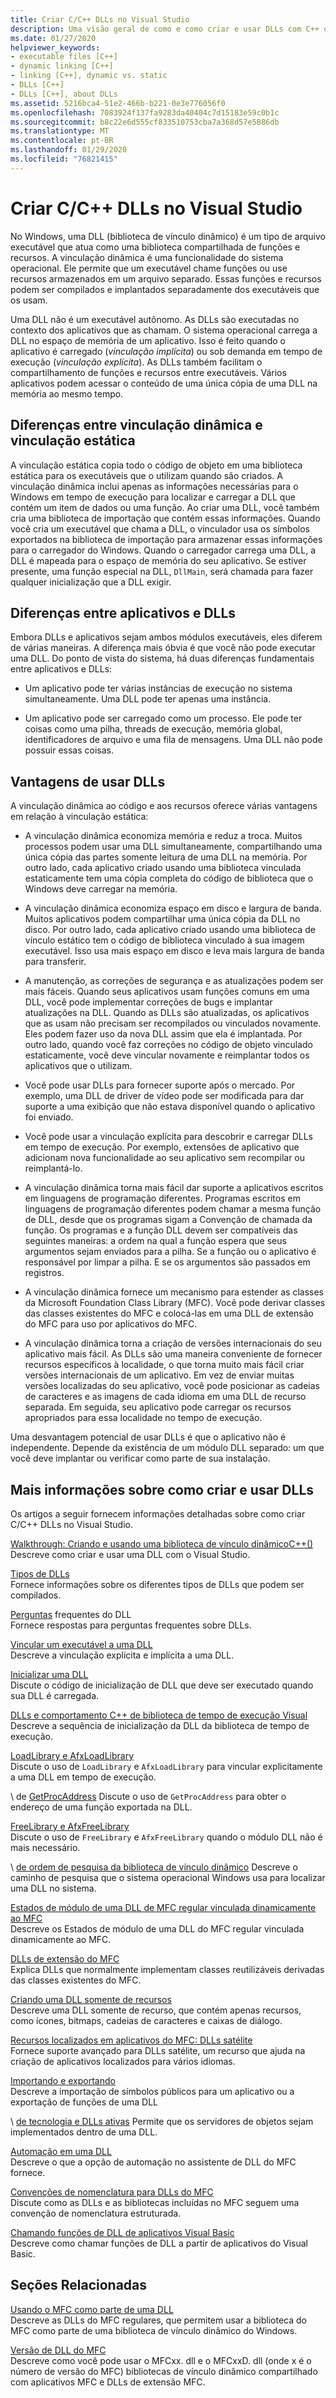 ```yaml
---
title: Criar C/C++ DLLs no Visual Studio
description: Uma visão geral de como e como criar e usar DLLs com C++ o no Visual Studio.
ms.date: 01/27/2020
helpviewer_keywords:
- executable files [C++]
- dynamic linking [C++]
- linking [C++], dynamic vs. static
- DLLs [C++]
- DLLs [C++], about DLLs
ms.assetid: 5216bca4-51e2-466b-b221-0e3e776056f0
ms.openlocfilehash: 7083924f137fa9283da40404c7d15183e59c0b1c
ms.sourcegitcommit: b8c22e6d555cf833510753cba7a368d57e5886db
ms.translationtype: MT
ms.contentlocale: pt-BR
ms.lasthandoff: 01/29/2020
ms.locfileid: "76821415"
---
```

# <a name="create-cc-dlls-in-visual-studio"></a>Criar C/C++ DLLs no Visual Studio

No Windows, uma DLL (biblioteca de vínculo dinâmico) é um tipo de arquivo executável que atua como uma biblioteca compartilhada de funções e recursos. A vinculação dinâmica é uma funcionalidade do sistema operacional. Ele permite que um executável chame funções ou use recursos armazenados em um arquivo separado. Essas funções e recursos podem ser compilados e implantados separadamente dos executáveis que os usam.

Uma DLL não é um executável autônomo. As DLLs são executadas no contexto dos aplicativos que as chamam. O sistema operacional carrega a DLL no espaço de memória de um aplicativo. Isso é feito quando o aplicativo é carregado (*vinculação implícita*) ou sob demanda em tempo de execução (*vinculação explícita*). As DLLs também facilitam o compartilhamento de funções e recursos entre executáveis. Vários aplicativos podem acessar o conteúdo de uma única cópia de uma DLL na memória ao mesmo tempo.

## <a name="differences-between-dynamic-linking-and-static-linking"></a>Diferenças entre vinculação dinâmica e vinculação estática

A vinculação estática copia todo o código de objeto em uma biblioteca estática para os executáveis que o utilizam quando são criados. A vinculação dinâmica inclui apenas as informações necessárias para o Windows em tempo de execução para localizar e carregar a DLL que contém um item de dados ou uma função. Ao criar uma DLL, você também cria uma biblioteca de importação que contém essas informações. Quando você cria um executável que chama a DLL, o vinculador usa os símbolos exportados na biblioteca de importação para armazenar essas informações para o carregador do Windows. Quando o carregador carrega uma DLL, a DLL é mapeada para o espaço de memória do seu aplicativo. Se estiver presente, uma função especial na DLL, `DllMain`, será chamada para fazer qualquer inicialização que a DLL exigir.

<a name="differences-between-applications-and-dlls"></a>

## <a name="differences-between-applications-and-dlls"></a>Diferenças entre aplicativos e DLLs

Embora DLLs e aplicativos sejam ambos módulos executáveis, eles diferem de várias maneiras. A diferença mais óbvia é que você não pode executar uma DLL. Do ponto de vista do sistema, há duas diferenças fundamentais entre aplicativos e DLLs:

- Um aplicativo pode ter várias instâncias de execução no sistema simultaneamente. Uma DLL pode ter apenas uma instância.

- Um aplicativo pode ser carregado como um processo. Ele pode ter coisas como uma pilha, threads de execução, memória global, identificadores de arquivo e uma fila de mensagens. Uma DLL não pode possuir essas coisas.

<a name="advantages-of-using-dlls"></a>

## <a name="advantages-of-using-dlls"></a>Vantagens de usar DLLs

A vinculação dinâmica ao código e aos recursos oferece várias vantagens em relação à vinculação estática:

- A vinculação dinâmica economiza memória e reduz a troca. Muitos processos podem usar uma DLL simultaneamente, compartilhando uma única cópia das partes somente leitura de uma DLL na memória. Por outro lado, cada aplicativo criado usando uma biblioteca vinculada estaticamente tem uma cópia completa do código de biblioteca que o Windows deve carregar na memória.

- A vinculação dinâmica economiza espaço em disco e largura de banda. Muitos aplicativos podem compartilhar uma única cópia da DLL no disco. Por outro lado, cada aplicativo criado usando uma biblioteca de vínculo estático tem o código de biblioteca vinculado à sua imagem executável. Isso usa mais espaço em disco e leva mais largura de banda para transferir.

- A manutenção, as correções de segurança e as atualizações podem ser mais fáceis. Quando seus aplicativos usam funções comuns em uma DLL, você pode implementar correções de bugs e implantar atualizações na DLL. Quando as DLLs são atualizadas, os aplicativos que as usam não precisam ser recompilados ou vinculados novamente. Eles podem fazer uso da nova DLL assim que ela é implantada. Por outro lado, quando você faz correções no código de objeto vinculado estaticamente, você deve vincular novamente e reimplantar todos os aplicativos que o utilizam.

- Você pode usar DLLs para fornecer suporte após o mercado. Por exemplo, uma DLL de driver de vídeo pode ser modificada para dar suporte a uma exibição que não estava disponível quando o aplicativo foi enviado.

- Você pode usar a vinculação explícita para descobrir e carregar DLLs em tempo de execução. Por exemplo, extensões de aplicativo que adicionam nova funcionalidade ao seu aplicativo sem recompilar ou reimplantá-lo.

- A vinculação dinâmica torna mais fácil dar suporte a aplicativos escritos em linguagens de programação diferentes. Programas escritos em linguagens de programação diferentes podem chamar a mesma função de DLL, desde que os programas sigam a Convenção de chamada da função. Os programas e a função DLL devem ser compatíveis das seguintes maneiras: a ordem na qual a função espera que seus argumentos sejam enviados para a pilha. Se a função ou o aplicativo é responsável por limpar a pilha. E se os argumentos são passados em registros.

- A vinculação dinâmica fornece um mecanismo para estender as classes da Microsoft Foundation Class Library (MFC). Você pode derivar classes das classes existentes do MFC e colocá-las em uma DLL de extensão do MFC para uso por aplicativos do MFC.

- A vinculação dinâmica torna a criação de versões internacionais do seu aplicativo mais fácil. As DLLs são uma maneira conveniente de fornecer recursos específicos à localidade, o que torna muito mais fácil criar versões internacionais de um aplicativo. Em vez de enviar muitas versões localizadas do seu aplicativo, você pode posicionar as cadeias de caracteres e as imagens de cada idioma em uma DLL de recurso separada. Em seguida, seu aplicativo pode carregar os recursos apropriados para essa localidade no tempo de execução.

Uma desvantagem potencial de usar DLLs é que o aplicativo não é independente. Depende da existência de um módulo DLL separado: um que você deve implantar ou verificar como parte de sua instalação.

## <a name="more-information-on-how-to-create-and-use-dlls"></a>Mais informações sobre como criar e usar DLLs

Os artigos a seguir fornecem informações detalhadas sobre como criar C/C++ DLLs no Visual Studio.

[Walkthrough: Criando e usando uma biblioteca de vínculo dinâmicoC++()](walkthrough-creating-and-using-a-dynamic-link-library-cpp.md)\
Descreve como criar e usar uma DLL com o Visual Studio.

[Tipos de DLLs](kinds-of-dlls.md)\
Fornece informações sobre os diferentes tipos de DLLs que podem ser compilados.

[Perguntas](dll-frequently-asked-questions.md) frequentes do DLL\
Fornece respostas para perguntas frequentes sobre DLLs.

[Vincular um executável a uma DLL](linking-an-executable-to-a-dll.md)\
Descreve a vinculação explícita e implícita a uma DLL.

[Inicializar uma DLL](run-time-library-behavior.md#initializing-a-dll)\
Discute o código de inicialização de DLL que deve ser executado quando sua DLL é carregada.

[DLLs e comportamento C++ de biblioteca de tempo de execução Visual](run-time-library-behavior.md)\
Descreve a sequência de inicialização da DLL da biblioteca de tempo de execução.

[LoadLibrary e AfxLoadLibrary](loadlibrary-and-afxloadlibrary.md)\
Discute o uso de `LoadLibrary` e `AfxLoadLibrary` para vincular explicitamente a uma DLL em tempo de execução.

\ de [GetProcAddress](getprocaddress.md)
Discute o uso de `GetProcAddress` para obter o endereço de uma função exportada na DLL.

[FreeLibrary e AfxFreeLibrary](freelibrary-and-afxfreelibrary.md)\
Discute o uso de `FreeLibrary` e `AfxFreeLibrary` quando o módulo DLL não é mais necessário.

\ [de ordem de pesquisa da biblioteca de vínculo dinâmico](/windows/win32/Dlls/dynamic-link-library-search-order)
Descreve o caminho de pesquisa que o sistema operacional Windows usa para localizar uma DLL no sistema.

[Estados de módulo de uma DLL de MFC regular vinculada dinamicamente ao MFC](module-states-of-a-regular-dll-dynamically-linked-to-mfc.md)\
Descreve os Estados de módulo de uma DLL do MFC regular vinculada dinamicamente ao MFC.

[DLLs de extensão do MFC](extension-dlls-overview.md)\
Explica DLLs que normalmente implementam classes reutilizáveis derivadas das classes existentes do MFC.

[Criando uma DLL somente de recursos](creating-a-resource-only-dll.md)\
Descreve uma DLL somente de recurso, que contém apenas recursos, como ícones, bitmaps, cadeias de caracteres e caixas de diálogo.

[Recursos localizados em aplicativos do MFC: DLLs satélite](localized-resources-in-mfc-applications-satellite-dlls.md)\
Fornece suporte avançado para DLLs satélite, um recurso que ajuda na criação de aplicativos localizados para vários idiomas.

[Importando e exportando](importing-and-exporting.md)\
Descreve a importação de símbolos públicos para um aplicativo ou a exportação de funções de uma DLL

\ [de tecnologia e DLLs ativas](active-technology-and-dlls.md)
Permite que os servidores de objetos sejam implementados dentro de uma DLL.

[Automação em uma DLL](automation-in-a-dll.md)\
Descreve o que a opção de automação no assistente de DLL do MFC fornece.

[Convenções de nomenclatura para DLLs do MFC](../mfc/mfc-library-versions.md#mfc-static-library-naming-conventions)\
Discute como as DLLs e as bibliotecas incluídas no MFC seguem uma convenção de nomenclatura estruturada.

[Chamando funções de DLL de aplicativos Visual Basic](calling-dll-functions-from-visual-basic-applications.md)\
Descreve como chamar funções de DLL a partir de aplicativos do Visual Basic.

## <a name="related-sections"></a>Seções Relacionadas

[Usando o MFC como parte de uma DLL](../mfc/tn011-using-mfc-as-part-of-a-dll.md)\
Descreve as DLLs do MFC regulares, que permitem usar a biblioteca do MFC como parte de uma biblioteca de vínculo dinâmico do Windows.

[Versão de DLL do MFC](../mfc/tn033-dll-version-of-mfc.md)\
Descreve como você pode usar o MFCxx. dll e o MFCxxD. dll (onde x é o número de versão do MFC) bibliotecas de vínculo dinâmico compartilhado com aplicativos MFC e DLLs de extensão MFC.
